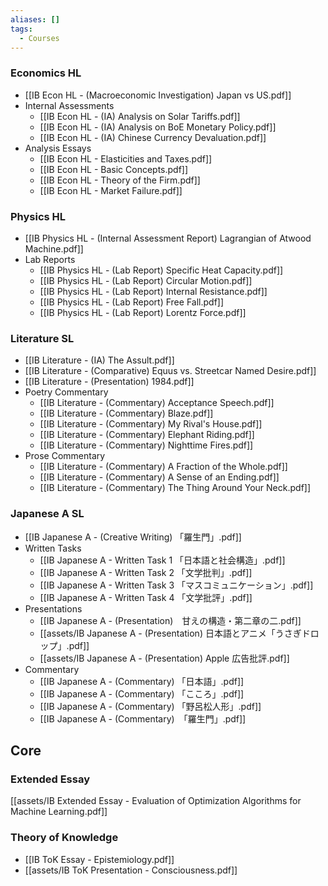 ```yaml
---
aliases: []
tags:
  - Courses
---
```

### Economics HL
- [[IB Econ HL - (Macroeconomic Investigation) Japan vs US.pdf]]
- Internal Assessments
    - [[IB Econ HL - (IA) Analysis on Solar Tariffs.pdf]]
    - [[IB Econ HL - (IA) Analysis on BoE Monetary Policy.pdf]]
    - [[IB Econ HL - (IA) Chinese Currency Devaluation.pdf]]
- Analysis Essays
    - [[IB Econ HL - Elasticities and Taxes.pdf]]
    - [[IB Econ HL - Basic Concepts.pdf]]
    - [[IB Econ HL - Theory of the Firm.pdf]]
    - [[IB Econ HL - Market Failure.pdf]]
### Physics HL
- [[IB Physics HL - (Internal Assessment Report) Lagrangian of Atwood Machine.pdf]]
- Lab Reports
    - [[IB Physics HL - (Lab Report) Specific Heat Capacity.pdf]]
    - [[IB Physics HL - (Lab Report) Circular Motion.pdf]]
    - [[IB Physics HL - (Lab Report) Internal Resistance.pdf]]
    - [[IB Physics HL - (Lab Report) Free Fall.pdf]]
    - [[IB Physics HL - (Lab Report) Lorentz Force.pdf]]
### Literature SL
- [[IB Literature - (IA) The Assult.pdf]]
- [[IB Literature - (Comparative) Equus vs. Streetcar Named Desire.pdf]]
- [[IB Literature - (Presentation) 1984.pdf]]
- Poetry Commentary
    - [[IB Literature - (Commentary) Acceptance Speech.pdf]]
    - [[IB Literature - (Commentary) Blaze.pdf]]
    - [[IB Literature - (Commentary) My Rival's House.pdf]]
    - [[IB Literature - (Commentary) Elephant Riding.pdf]]
    - [[IB Literature - (Commentary) Nighttime Fires.pdf]]
- Prose Commentary
    - [[IB Literature - (Commentary) A Fraction of the Whole.pdf]]
    - [[IB Literature - (Commentary) A Sense of an Ending.pdf]]
    - [[IB Literature - (Commentary) The Thing Around Your Neck.pdf]]
### Japanese A SL
- [[IB Japanese A - (Creative Writing) 「羅生門」.pdf]]
- Written Tasks
    - [[IB Japanese A - Written Task 1 「日本語と社会構造」.pdf]]
    - [[IB Japanese A - Written Task 2 「文学批判」.pdf]]
    - [[IB Japanese A - Written Task 3 「マスコミュニケーション」.pdf]]
    - [[IB Japanese A - Written Task 4 「文学批評」.pdf]]
- Presentations
    - [[IB Japanese A - (Presentation)　甘えの構造・第二章の二.pdf]]
    - [[assets/IB Japanese A - (Presentation) 日本語とアニメ「うさぎドロップ」.pdf]]
    - [[assets/IB Japanese A - (Presentation) Apple 広告批評.pdf]]
- Commentary
    - [[IB Japanese A - (Commentary) 「日本語」.pdf]]
    - [[IB Japanese A - (Commentary) 「こころ」.pdf]]
    - [[IB Japanese A - (Commentary) 「野呂松人形」.pdf]]
    - [[IB Japanese A - (Commentary)　「羅生門」.pdf]]
## Core

### Extended Essay
[[assets/IB Extended Essay - Evaluation of Optimization Algorithms for Machine Learning.pdf]]
### Theory of Knowledge
- [[IB ToK Essay - Epistemiology.pdf]]
- [[assets/IB ToK Presentation - Consciousness.pdf]]
